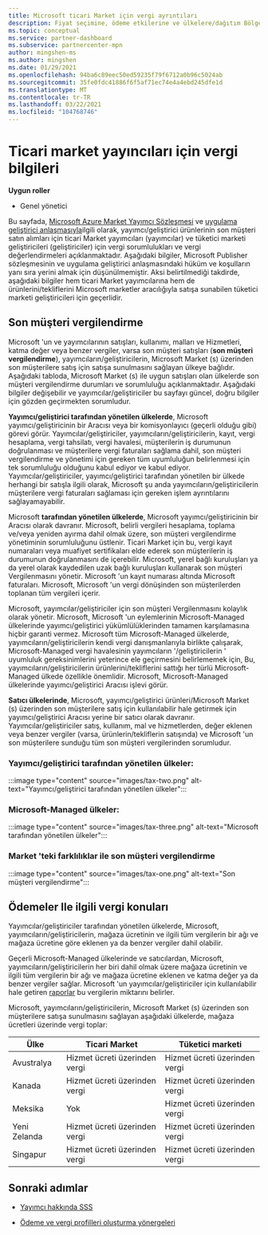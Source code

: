 ```yaml
---
title: Microsoft ticari Market için vergi ayrıntıları
description: Fiyat seçimine, ödeme etkilerine ve ülkelere/dağıtım Bölgelerinizle ilgili vergi sorumluluğuna ilişkin vergi konuları hakkında bilgi edinin.
ms.topic: conceptual
ms.service: partner-dashboard
ms.subservice: partnercenter-mpn
author: mingshen-ms
ms.author: mingshen
ms.date: 01/29/2021
ms.openlocfilehash: 94ba6c89eec50ed59235f79f6712a0b96c5024ab
ms.sourcegitcommit: 35fe0fdc41886f6f5af71ec74e4a4ebd245dfe1d
ms.translationtype: MT
ms.contentlocale: tr-TR
ms.lasthandoff: 03/22/2021
ms.locfileid: "104768746"
---
```

# <a name="tax-details-for-commercial-marketplace-publishers"></a>Ticari market yayıncıları için vergi bilgileri

**Uygun roller**

- Genel yönetici

Bu sayfada, [Microsoft Azure Market Yayımcı Sözleşmesi](https://go.microsoft.com/fwlink/p/?LinkID=699560) ve [uygulama geliştirici anlaşmasıyla](https://query.prod.cms.rt.microsoft.com/cms/api/am/binary/RE4o4bH)ilgili olarak, yayımcı/geliştirici ürünlerinin son müşteri satın alımları için ticari Market yayımcıları (yayımcılar) ve tüketici marketi geliştiricileri (geliştiriciler) için vergi sorumlulukları ve vergi değerlendirmeleri açıklanmaktadır. Aşağıdaki bilgiler, Microsoft Publisher sözleşmesinin ve uygulama geliştirici anlaşmasındaki hüküm ve koşulların yanı sıra yerini almak için düşünülmemiştir. Aksi belirtilmediği takdirde, aşağıdaki bilgiler hem ticari Market yayımcılarına hem de ürünlerini/tekliflerini Microsoft marketler aracılığıyla satışa sunabilen tüketici marketi geliştiricileri için geçerlidir. 

## <a name="end-customer-taxation"></a>Son müşteri vergilendirme

Microsoft 'un ve yayımcılarının satışları, kullanımı, malları ve Hizmetleri, katma değer veya benzer vergiler, varsa son müşteri satışları (**son müşteri vergilendirme**), yayımcıların/geliştiricilerin, Microsoft Market (s) üzerinden son müşterilere satış için satışa sunulmasını sağlayan ülkeye bağlıdır. Aşağıdaki tabloda, Microsoft Market (s) ile uygun satışları olan ülkelerde son müşteri vergilendirme durumları ve sorumluluğu açıklanmaktadır. Aşağıdaki bilgiler değişebilir ve yayımcılar/geliştiriciler bu sayfayı güncel, doğru bilgiler için gözden geçirmekten sorumludur.

**Yayımcı/geliştirici tarafından yönetilen ülkelerde**, Microsoft yayımcı/geliştiricinin bir Aracısı veya bir komisyonlayıcı (geçerli olduğu gibi) görevi görür. Yayımcılar/geliştiriciler, yayımcıların/geliştiricilerin, kayıt, vergi hesaplama, vergi tahsilatı, vergi havalesi, müşterilerin iş durumunun doğrulanması ve müşterilere vergi faturaları sağlama dahil, son müşteri vergilendirme ve yönetimi için gereken tüm uyumluluğun belirlenmesi için tek sorumluluğu olduğunu kabul ediyor ve kabul ediyor. Yayımcılar/geliştiriciler, yayımcı/geliştirici tarafından yönetilen bir ülkede herhangi bir satışla ilgili olarak, Microsoft şu anda yayımcıların/geliştiricilerin müşterilere vergi faturaları sağlaması için gereken işlem ayrıntılarını sağlayamayabilir. 

Microsoft **tarafından yönetilen ülkelerde**, Microsoft yayımcı/geliştiricinin bir Aracısı olarak davranır. Microsoft, belirli vergileri hesaplama, toplama ve/veya yeniden ayırma dahil olmak üzere, son müşteri vergilendirme yönetiminin sorumluluğunu üstlenir. Ticari Market için bu, vergi kayıt numaraları veya muafiyet sertifikaları elde ederek son müşterilerin iş durumunun doğrulanmasını de içerebilir. Microsoft, yerel bağlı kuruluşları ya da yerel olarak kaydedilen uzak bağlı kuruluşları kullanarak son müşteri Vergilenmasını yönetir. Microsoft 'un kayıt numarası altında Microsoft faturaları. Microsoft, Microsoft 'un vergi dönüşinden son müşterilerden toplanan tüm vergileri içerir.

Microsoft, yayımcılar/geliştiriciler için son müşteri Vergilenmasını kolaylık olarak yönetir. Microsoft, Microsoft 'un eylemlerinin Microsoft-Managed ülkelerinde yayımcı/geliştirici yükümlülüklerinden tamamen karşılamasına hiçbir garanti vermez. Microsoft tüm Microsoft-Managed ülkelerde, yayımcıların/geliştiricilerin kendi vergi danışmanlarıyla birlikte çalışarak, Microsoft-Managed vergi havalesinin yayımcıların '/geliştiricilerin ' uyumluluk gereksinimlerini yeterince ele geçirmesini belirlememek için, Bu, yayımcıların/geliştiricilerin ürünlerini/tekliflerini sattığı her türlü Microsoft-Managed ülkede özellikle önemlidir. Microsoft, Microsoft-Managed ülkelerinde yayımcı/geliştirici Aracısı işlevi görür.

**Satıcı ülkelerinde**, Microsoft, yayımcı/geliştirici ürünleri/Microsoft Market (s) üzerinden son müşterilere satış için kullanılabilir hale getirmek için yayımcı/geliştirici Aracısı yerine bir satıcı olarak davranır. Yayımcılar/geliştiriciler satış, kullanım, mal ve hizmetlerden, değer eklenen veya benzer vergiler (varsa, ürünlerin/tekliflerin satışında) ve Microsoft 'un son müşterilere sunduğu tüm son müşteri vergilerinden sorumludur.


### <a name="publisherdeveloper-managed-countries"></a>Yayımcı/geliştirici tarafından yönetilen ülkeler: 

:::image type="content" source="images/tax-two.png" alt-text="Yayımcı/geliştirici tarafından yönetilen ülkeler":::

### <a name="microsoft-managed-countries"></a>Microsoft-Managed ülkeler:

:::image type="content" source="images/tax-three.png" alt-text="Microsoft tarafından yönetilen ülkeler":::

### <a name="end-customer-taxation-with-differences-in-marketplace"></a>Market 'teki farklılıklar ile son müşteri vergilendirme

:::image type="content" source="images/tax-one.png" alt-text="Son müşteri vergilendirme":::

## <a name="tax-considerations-on-payouts"></a>Ödemeler Ile ilgili vergi konuları

Yayımcılar/geliştiriciler tarafından yönetilen ülkelerde, Microsoft, yayımcıların/geliştiricilerin, mağaza ücretinin ve ilgili tüm vergilerin bir ağı ve mağaza ücretine göre eklenen ya da benzer vergiler dahil olabilir.

Geçerli Microsoft-Managed ülkelerinde ve satıcılardan, Microsoft, yayımcıların/geliştiricilerin her biri dahil olmak üzere mağaza ücretinin ve ilgili tüm vergilerin bir ağı ve mağaza ücretine eklenen ve katma değer ya da benzer vergiler sağlar. Microsoft 'un yayımcılar/geliştiriciler için kullanılabilir hale getiren [raporlar](payout-statement.md) bu vergilerin miktarını belirler. 

Microsoft, yayımcıların/geliştiricilerin, Microsoft Market (s) üzerinden son müşterilere satışa sunulmasını sağlayan aşağıdaki ülkelerde, mağaza ücretleri üzerinde vergi toplar:

|**Ülke**|**Ticari Market**|**Tüketici marketi**|
|----------------|-----------------------------|-----------------------|
|Avustralya|Hizmet ücreti üzerinden vergi|Hizmet ücreti üzerinden vergi|
|Kanada|Hizmet ücreti üzerinden vergi|Hizmet ücreti üzerinden vergi|
|Meksika|Yok|Hizmet ücreti üzerinden vergi|
|Yeni Zelanda|Hizmet ücreti üzerinden vergi|Hizmet ücreti üzerinden vergi|
|Singapur|Hizmet ücreti üzerinden vergi|Hizmet ücreti üzerinden vergi|


## <a name="next-steps"></a>Sonraki adımlar

- [Yayımcı hakkında SSS](/azure/marketplace/marketplace-faq-publisher-guide) 

- [Ödeme ve vergi profilleri oluşturma yönergeleri](./set-up-your-payout-account.md?context=%2fazure%2fmarketplace%2fcontext%2fcontext#create-a-payment-profile)